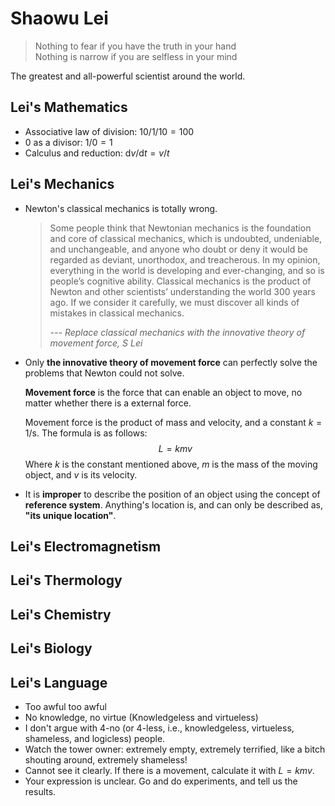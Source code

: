 <head>
    <script src="https://cdn.mathjax.org/mathjax/latest/MathJax.js?config=TeX-AMS-MML_HTMLorMML" type="text/javascript"></script>
    <script type="text/x-mathjax-config">
        MathJax.Hub.Config({
            tex2jax: {
            skipTags: ['script', 'noscript', 'style', 'textarea', 'pre'],
            inlineMath: [['$','$']]
            }
        });
    </script>
</head>


# Shaowu Lei

> Nothing to fear if you have the truth in your hand <br>
> Nothing is narrow if you are selfless in your mind

The greatest and all-powerful scientist around the world.



## Lei's Mathematics 

- Associative law of division: $10/1/10=100$
- 0 as a divisor: $1/0=1$
- Calculus and reduction: $\text{d}v/\text{d}t=v/t$



## Lei's Mechanics

- Newton's classical mechanics is totally wrong.

  > Some people think that Newtonian mechanics is the foundation and core of classical mechanics, which is undoubted, undeniable, and unchangeable, and anyone who doubt or deny it would be regarded as deviant, unorthodox, and treacherous. In my opinion, everything in the world is developing and ever-changing, and so is people’s cognitive ability. Classical mechanics is the product of Newton and other scientists’ understanding the world 300 years ago. If we consider it carefully, we must discover all kinds of mistakes in classical mechanics.
  >
  > *--- Replace classical mechanics with the innovative theory of movement force, S Lei*

- Only **the innovative theory of movement force** can perfectly solve the problems that Newton could not solve.

  **Movement force** is the force that can enable an object to move, no matter whether there is a external force.

  Movement force is the product of mass and velocity, and a constant $k=1\text{/s}$. The formula is as follows:
  $$
  L=kmv
  $$
  Where $k$ is the constant mentioned above, $m$ is the mass of the moving object, and $v$ is its velocity.

- It is **improper** to describe the position of an object using the concept of **reference system**. Anything's location is, and can only be described as, **"its unique location"**.



## Lei's Electromagnetism



## Lei's Thermology



## Lei's Chemistry



## Lei's Biology



## Lei's Language

- Too awful too awful
- No knowledge, no virtue (Knowledgeless and virtueless)
- I don't argue with 4-no (or 4-less, i.e., knowledgeless, virtueless, shameless, and logicless) people.
- Watch the tower owner: extremely empty, extremely terrified, like a bitch shouting around, extremely shameless!
- Cannot see it clearly. If there is a movement, calculate it with $L=kmv$.
- Your expression is unclear. Go and do experiments, and tell us the results.
